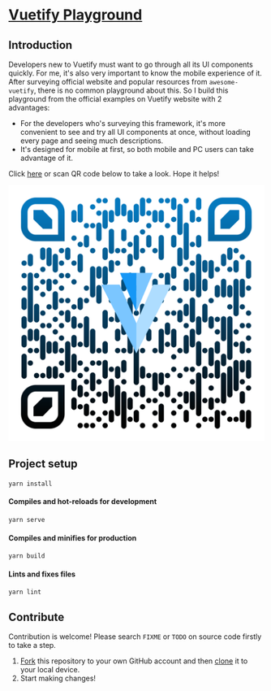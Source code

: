 # [Vuetify Playground](https://joouis.com/vuetify-playground/)

## Introduction

Developers new to Vuetify must want to go through all its UI components quickly. For me, it's also very important to know the mobile experience of it. After surveying official website and popular resources from `awesome-vuetify`, there is no common playground about this. So I build this playground from the official examples on Vuetify website with 2 advantages:

- For the developers who's surveying this framework, it's more convenient to see and try all UI components at once, without loading every page and seeing much descriptions.
- It's designed for mobile at first, so both mobile and PC users can take advantage of it.

Click [here](https://joouis.com/vuetify-playground/) or scan QR code below to take a look. Hope it helps!

![](./public/qr-code.png)



## Project setup

```
yarn install
```

#### Compiles and hot-reloads for development
```
yarn serve
```

#### Compiles and minifies for production
```
yarn build
```

#### Lints and fixes files
```
yarn lint
```



## Contribute

Contribution is welcome! Please search `FIXME` or `TODO` on source code firstly to take a step.

1. [Fork](https://help.github.com/articles/fork-a-repo/) this repository to your own GitHub account and then [clone](https://help.github.com/articles/cloning-a-repository/) it to your local device.
2. Start making changes!